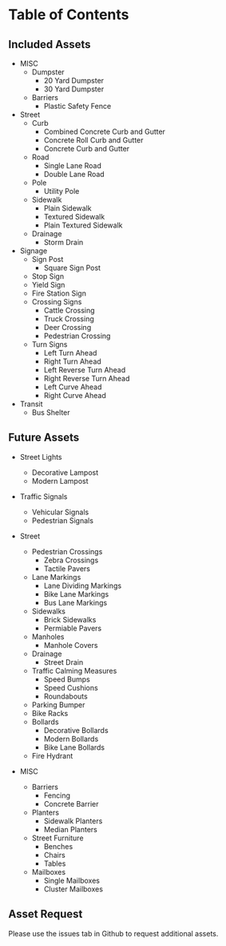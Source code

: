 # Table of Contents

## Included Assets

- MISC
    - Dumpster
        - 20 Yard Dumpster
        - 30 Yard Dumpster
    - Barriers
        - Plastic Safety Fence
- Street
    - Curb
        - Combined Concrete Curb and Gutter
        - Concrete Roll Curb and Gutter
        - Concrete Curb and Gutter
    - Road
        - Single Lane Road
        - Double Lane Road
    - Pole
        - Utility Pole
    - Sidewalk
        - Plain Sidewalk
        - Textured Sidewalk
        - Plain Textured Sidewalk
    - Drainage
        - Storm Drain
- Signage
    - Sign Post
        - Square Sign Post
    - Stop Sign
    - Yield Sign
    - Fire Station Sign
    - Crossing Signs
        - Cattle Crossing
        - Truck Crossing
        - Deer Crossing
        - Pedestrian Crossing
    - Turn Signs
        - Left Turn Ahead
        - Right Turn Ahead
        - Left Reverse Turn Ahead
        - Right Reverse Turn Ahead
        - Left Curve Ahead
        - Right Curve Ahead
- Transit
    - Bus Shelter

## Future Assets

- Street Lights
    - Decorative Lampost
    - Modern Lampost
- Traffic Signals
    - Vehicular Signals
    - Pedestrian Signals
- Street
    - Pedestrian Crossings 
        - Zebra Crossings
        - Tactile Pavers
    - Lane Markings
        - Lane Dividing Markings
        - Bike Lane Markings
        - Bus Lane Markings
    - Sidewalks
        - Brick Sidewalks
        - Permiable Pavers
    - Manholes
        - Manhole Covers
    - Drainage
        - Street Drain
    - Traffic Calming Measures
        - Speed Bumps
        - Speed Cushions
        - Roundabouts
    - Parking Bumper
    - Bike Racks
    - Bollards
        - Decorative Bollards
        - Modern Bollards
        - Bike Lane Bollards
    - Fire Hydrant

- MISC
    - Barriers
        - Fencing
        - Concrete Barrier
    - Planters
        - Sidewalk Planters
        - Median Planters
    - Street Furniture
        - Benches
        - Chairs
        - Tables
    - Mailboxes
        - Single Mailboxes
        - Cluster Mailboxes

## Asset Request

Please use the issues tab in Github to request additional assets.